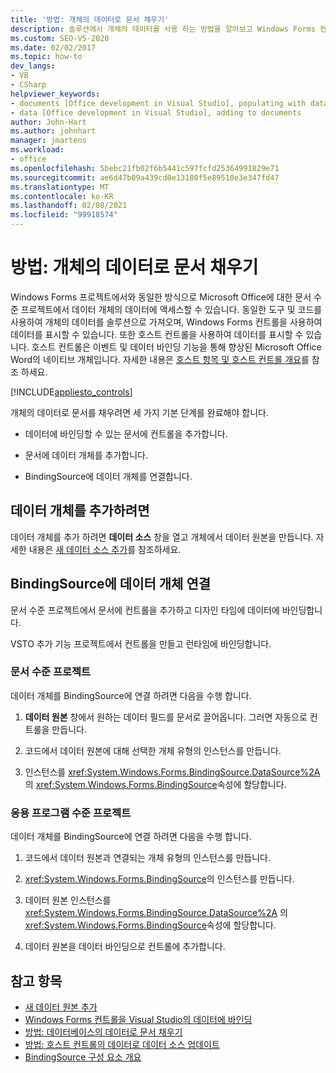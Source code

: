 ```yaml
---
title: '방법: 개체의 데이터로 문서 채우기'
description: 솔루션에서 개체의 데이터를 사용 하는 방법을 알아보고 Windows Forms 컨트롤을 사용 하 여 문서에 데이터를 표시할 수 있습니다.
ms.custom: SEO-VS-2020
ms.date: 02/02/2017
ms.topic: how-to
dev_langs:
- VB
- CSharp
helpviewer_keywords:
- documents [Office development in Visual Studio], populating with data
- data [Office development in Visual Studio], adding to documents
author: John-Hart
ms.author: johnhart
manager: jmartens
ms.workload:
- office
ms.openlocfilehash: 5bebc21fb02f6b5441c597fcfd25364991829e71
ms.sourcegitcommit: ae6d47b09a439cd0e13180f5e89510e3e347fd47
ms.translationtype: MT
ms.contentlocale: ko-KR
ms.lasthandoff: 02/08/2021
ms.locfileid: "99918574"
---
```

# <a name="how-to-populate-documents-with-data-from-objects"></a>방법: 개체의 데이터로 문서 채우기

Windows Forms 프로젝트에서와 동일한 방식으로 Microsoft Office에 대한 문서 수준 프로젝트에서 데이터 개체의 데이터에 액세스할 수 있습니다. 동일한 도구 및 코드를 사용하여 개체의 데이터를 솔루션으로 가져오며, Windows Forms 컨트롤을 사용하여 데이터를 표시할 수 있습니다. 또한 호스트 컨트롤을 사용하여 데이터를 표시할 수 있습니다. 호스트 컨트롤은 이벤트 및 데이터 바인딩 기능을 통해 향상된 Microsoft Office Word의 네이티브 개체입니다. 자세한 내용은 [호스트 항목 및 호스트 컨트롤 개요](../vsto/host-items-and-host-controls-overview.md)를 참조 하세요.

[!INCLUDE[appliesto_controls](../vsto/includes/appliesto-controls-md.md)]

개체의 데이터로 문서를 채우려면 세 가지 기본 단계를 완료해야 합니다.

- 데이터에 바인딩할 수 있는 문서에 컨트롤을 추가합니다.

- 문서에 데이터 개체를 추가합니다.

- BindingSource에 데이터 개체를 연결합니다.

## <a name="to-add-a-data-object"></a>데이터 개체를 추가하려면

데이터 개체를 추가 하려면 **데이터 소스** 창을 열고 개체에서 데이터 원본을 만듭니다. 자세한 내용은 [새 데이터 소스 추가](../data-tools/add-new-data-sources.md)를 참조하세요.

## <a name="connect-the-data-object-to-the-bindingsource"></a>BindingSource에 데이터 개체 연결

문서 수준 프로젝트에서 문서에 컨트롤을 추가하고 디자인 타임에 데이터에 바인딩합니다.

VSTO 추가 기능 프로젝트에서 컨트롤을 만들고 런타임에 바인딩합니다.

### <a name="document-level-projects"></a>문서 수준 프로젝트

데이터 개체를 BindingSource에 연결 하려면 다음을 수행 합니다.

1. **데이터 원본** 창에서 원하는 데이터 필드를 문서로 끌어옵니다. 그러면 자동으로 컨트롤을 만듭니다.

2. 코드에서 데이터 원본에 대해 선택한 개체 유형의 인스턴스를 만듭니다.

3. 인스턴스를 <xref:System.Windows.Forms.BindingSource.DataSource%2A> 의 <xref:System.Windows.Forms.BindingSource>속성에 할당합니다.

### <a name="application-level-projects"></a>응용 프로그램 수준 프로젝트

데이터 개체를 BindingSource에 연결 하려면 다음을 수행 합니다.

1. 코드에서 데이터 원본과 연결되는 개체 유형의 인스턴스를 만듭니다.

2. <xref:System.Windows.Forms.BindingSource>의 인스턴스를 만듭니다.

3. 데이터 원본 인스턴스를 <xref:System.Windows.Forms.BindingSource.DataSource%2A> 의 <xref:System.Windows.Forms.BindingSource>속성에 할당합니다.

4. 데이터 원본을 데이터 바인딩으로 컨트롤에 추가합니다.

## <a name="see-also"></a>참고 항목

- [새 데이터 원본 추가](../data-tools/add-new-data-sources.md)
- [Windows Forms 컨트롤을 Visual Studio의 데이터에 바인딩](../data-tools/bind-windows-forms-controls-to-data-in-visual-studio.md)
- [방법: 데이터베이스의 데이터로 문서 채우기](../vsto/how-to-populate-documents-with-data-from-a-database.md)
- [방법: 호스트 컨트롤의 데이터로 데이터 소스 업데이트](../vsto/how-to-update-a-data-source-with-data-from-a-host-control.md)
- [BindingSource 구성 요소 개요](/dotnet/framework/winforms/controls/bindingsource-component-overview)